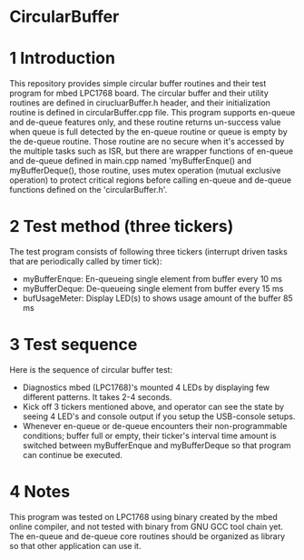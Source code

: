 CircularBuffer
==============

1 Introduction
==============

This repository provides simple circular buffer routines and their test program for mbed LPC1768 board.
The circular buffer and their utility routines are defined in cirucluarBuffer.h header, and their initialization routine is defined in circularBuffer.cpp file. This program supports en-queue and de-queue features only, and these routine returns un-success value when queue is full detected by the en-queue routine or queue is empty by the de-queue routine. Those routine are no secure when it's accessed by the multiple tasks such as ISR, but there are wrapper functions of en-queue and de-queue defined in main.cpp named 'myBufferEnque() and myBufferDeque(), those routine, uses mutex operation (mutual exclusive operation) to protect critical regions before calling en-queue and de-queue functions defined on the 'circularBuffer.h'.

2 Test method (three tickers)
=============================

  The test program consists of following three tickers (interrupt driven tasks that are periodically called by timer tick):

* myBufferEnque:  En-queueing single element from buffer every 10 ms
* myBufferDeque:  De-queueing single element from buffer every 15 ms
* bufUsageMeter:   Display LED(s) to shows usage amount of the buffer 85 ms

3 Test sequence
===============

Here is the sequence of circular buffer test:

* Diagnostics mbed (LPC1768)'s mounted 4 LEDs by displaying few different patterns. It takes 2-4 seconds.
* Kick off 3 tickers mentioned above, and operator can see the state by seeing 4 LED's and console output if you setup the USB-console setups.
* Whenever en-queue or de-queue encounters their non-programmable conditions; buffer full or empty, their ticker's interval time amount is switched between myBufferEnque and myBufferDeque so that program can continue be executed.
 
4 Notes
=======

This program was tested on LPC1768 using binary created by the mbed online compiler, and not tested with binary from GNU GCC tool chain yet.
The en-queue and de-queue core routines should be organized as library so that other application can use it.

